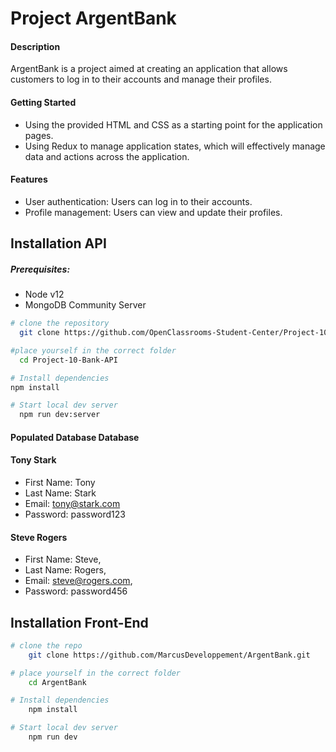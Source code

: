 
# Project ArgentBank

#### Description
ArgentBank is a project aimed at creating an application that allows customers to log in to their accounts and manage their profiles.

#### Getting Started
* Using the provided HTML and CSS as a starting point for the application pages.
* Using Redux to manage application states, which will effectively manage data and actions across the application.

#### Features
* User authentication: Users can log in to their accounts.
* Profile management: Users can view and update their profiles.


## Installation API

##### Prerequisites:
* Node v12
* MongoDB Community Server
```bash
# clone the repository 
  git clone https://github.com/OpenClassrooms-Student-Center/Project-10-Bank-API.git

#place yourself in the correct folder
  cd Project-10-Bank-API

# Install dependencies
npm install

# Start local dev server
  npm run dev:server

```
#### Populated Database Database
#### Tony Stark
* First Name: Tony
* Last Name: Stark
* Email: tony@stark.com
* Password: password123
#### Steve Rogers
* First Name: Steve,
* Last Name: Rogers,
* Email: steve@rogers.com,
* Password: password456

## Installation Front-End

```bash 
# clone the repo
    git clone https://github.com/MarcusDeveloppement/ArgentBank.git

# place yourself in the correct folder
    cd ArgentBank

# Install dependencies
    npm install

# Start local dev server
    npm run dev
```
